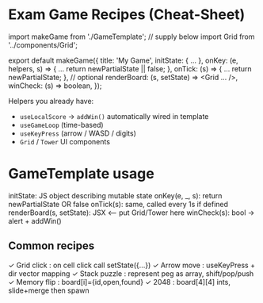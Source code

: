 # Exam Game Recipes (Cheat-Sheet)
import makeGame from './GameTemplate'; // supply below
import Grid from '../components/Grid';

export default makeGame({
title: 'My Game',
initState: { … },
onKey: (e, helpers, s) => { … return newPartialState || false; },
onTick: (s) => { … return newPartialState; }, // optional
renderBoard: (s, setState) => <Grid … />,
winCheck: (s) => boolean,
});

Helpers you already have:  
* `useLocalScore` → `addWin()` automatically wired in template  
* `useGameLoop`   (time-based)  
* `useKeyPress`   (arrow / WASD / digits)  
* `Grid` / `Tower` UI components

GameTemplate usage
==================
initState:  JS object describing mutable state
onKey(e, _, s): return newPartialState OR false
onTick(s):      same, called every 1s if defined
renderBoard(s, setState): JSX     <-- put Grid/Tower here
winCheck(s):    bool -> alert + addWin()

Common recipes
--------------
✓ Grid click   : on cell click call setState({...})
✓ Arrow move   : useKeyPress + dir vector mapping
✓ Stack puzzle : represent peg as array, shift/pop/push
✓ Memory flip  : board[i]={id,open,found}
✓ 2048         : board[4][4] ints, slide+merge then spawn
